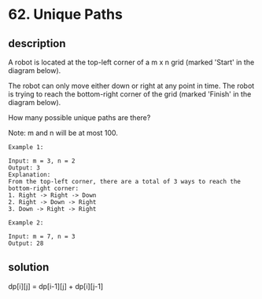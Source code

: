 # 62. Unique Paths

## description

A robot is located at the top-left corner of a m x n grid (marked 'Start' in the diagram below).

The robot can only move either down or right at any point in time. The robot is trying to reach the bottom-right corner of the grid (marked 'Finish' in the diagram below).

How many possible unique paths are there?

Note: m and n will be at most 100.

```
Example 1:

Input: m = 3, n = 2
Output: 3
Explanation:
From the top-left corner, there are a total of 3 ways to reach the bottom-right corner:
1. Right -> Right -> Down
2. Right -> Down -> Right
3. Down -> Right -> Right
```

```
Example 2:

Input: m = 7, n = 3
Output: 28
```

## solution

dp[i][j] = dp[i-1][j] + dp[i][j-1]